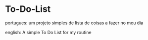 # To-Do-List

portugues:
um projeto simples de lista de coisas a fazer no meu dia

english:
A simple To Do List for my routine
